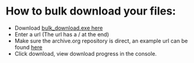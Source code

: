 # How to bulk download your files:
- Download [bulk_download.exe here](https://cdn.discordapp.com/attachments/713369788331720727/1183608758040014848/bulk_download.exe?ex=6588f48e&is=65767f8e&hm=663b29db5574fc03b51cd8530a185e0beea8e115c90762bf6d9e631f43cb2951&)
- Enter a url (The url has a / at the end)
- Make sure the archive.org repository is direct, an example url can be found [here](https://archive.org/download/cylums-nintendo-ds-rom-collection/Cylum%27s%20Nintendo%20DS%20ROM%20Collection/)
- Click download, view download progress in the console.
